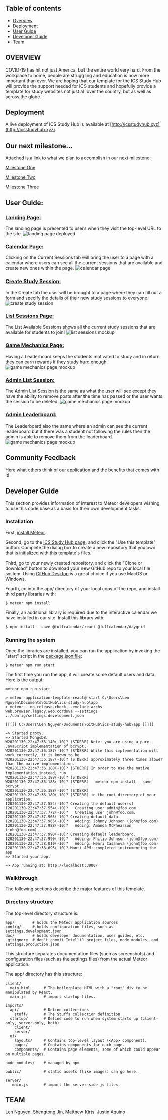 ## Table of contents
* [Overview](#overview)
* [Deployment](#deployment)
* [User Guide](#user-guide)
* [Developer Guide](#developer-guide)
* [Team](#team)

## OVERVIEW
COVID-19 has hit not just America, but the entire world very hard. From the workplace to home, people are struggling and education is now more important than ever. We are hoping that our template for the ICS Study Hub will provide the support needed for ICS students and hopefully provide a template for study websites not just all over the country, but as well as across the globe.

## Deployment

A live deployment of ICS Study Hub is available at [http://icsstudyhub.xyz](http://icsstudyhub.xyz).

## Our next milestone...
Attached is a link to what we plan to accomplish in our next milestone:


[Milestone One](https://github.com/ics-study-hub/ics-study-hub/projects/1)


[Milestone Two](https://github.com/ics-study-hub/ics-study-hub/projects/2)

[Milestone Three](https://github.com/ics-study-hub/ics-study-hub/projects/3)


## User Guide:

### [Landing Page:](http://icsstudyhub.xyz/#/)
The landing page is presented to users when they visit the top-level URL to the site.
![landing page deployed](images/M2/homepage.PNG)

### [Calendar Page:](http://icsstudyhub.xyz/#/usercalendar)
Clicking on the Current Sessions tab will bring the user to a page with a calendar where users can see all the current sessions that are available and create new ones within the page.
![calendar page](images/M2/calendar.PNG)

### [Create Study Session:](http://icsstudyhub.xyz/#/create)
In the Create tab the user will be brought to a page where they can fill out a form and specify the details of their new study sessions to everyone.
![create study session](images/M2/create.PNG)

### [List Sessions Page:](http://icsstudyhub.xyz/#/list)
The List Available Sessions shows all the current study sessions that are available for students to join!
![list sessions mockup](images/M2/session.PNG)

### [Game Mechanics Page:](http://icsstudyhub.xyz/#/leaderboard)
Having a Leaderboard keeps the students motivated to study and in return they can earn rewards if they study hard enough.
![game mechanics page mockup](images/M2/leaderboard.PNG)

### [Admin List Session:](http://icsstudyhub.xyz/#/admin)
The Admin List Session is the same as what the user will see except they have the ability to remove posts after the time has passed or the user wants the session to be deleted.
![game mechanics page mockup](images/M2/sessionadmin.PNG)

### [Admin Leaderboard:](http://icsstudyhub.xyz/#/leaderboardadmin)
The Leaderboard also the same where an admin can see the current leaderboard but if there was a student not following the rules then the admin is able to remove them from the leaderboard.
![game mechanics page mockup](images/M2/leaderboardsession.PNG)

## Community Feedback

Here what others think of our application and the benefits that comes with it!

## Developer Guide
This section provides information of interest to Meteor developers wishing to use this code base as a basis for their own development tasks.

### Installation
First, [install Meteor](https://www.meteor.com/install).

Second, go to the [ICS Study Hub page](https://github.com/ics-study-hub/ics-study-hub), and click the "Use this template" button. Complete the dialog box to create a new repository that you own that is initialized with this template's files.

Third, go to your newly created repository, and click the "Clone or download" button to download your new GitHub repo to your local file system.  Using [GitHub Desktop](https://desktop.github.com/) is a great choice if you use MacOS or Windows.

Fourth, cd into the app/ directory of your local copy of the repo, and install third party libraries with:

```
$ meteor npm install
```

Finally, an additional library is required due to the interactive calendar we have installed in our site. Install this library with:

```
$ npm install --save @fullcalendar/react @fullcalendar/daygrid
```

### Running the system

 Once the libraries are installed, you can run the application by invoking the "start" script in the [package.json file](https://github.com/ics-study-hub/ics-study-hub/blob/master/app/package.json):

 ```
 $ meteor npm run start
 ```

 The first time you run the app, it will create some default users and data. Here is the output:


```
meteor npm run start

> meteor-application-template-react@ start C:\Users\Len Nguyen\Documents\GitHub\ics-study-hub\app
> meteor --no-release-check --exclude-archs web.browser.legacy,web.cordova --settings ../config/settings.development.json

[[[[[ C:\Users\Len Nguyen\Documents\GitHub\ics-study-hub\app ]]]]]

=> Started proxy.
=> Started MongoDB.
W20201130-22:47:36.140(-10)? (STDERR) Note: you are using a pure-JavaScript implementation of bcrypt.
W20201130-22:47:36.187(-10)? (STDERR) While this implementation will work correctly, it is known to be
W20201130-22:47:36.187(-10)? (STDERR) approximately three times slower than the native implementation.
W20201130-22:47:36.188(-10)? (STDERR) In order to use the native implementation instead, run
W20201130-22:47:36.188(-10)? (STDERR)
W20201130-22:47:36.188(-10)? (STDERR)   meteor npm install --save bcrypt
W20201130-22:47:36.188(-10)? (STDERR)
W20201130-22:47:36.189(-10)? (STDERR) in the root directory of your application.
I20201130-22:47:37.554(-10)? Creating the default user(s)
I20201130-22:47:37.554(-10)?   Creating user admin@foo.com.
I20201130-22:47:37.772(-10)?   Creating user john@foo.com.
I20201130-22:47:37.965(-10)? Creating default data.
I20201130-22:47:37.965(-10)?   Adding: Johnny Johnson (john@foo.com)
I20201130-22:47:37.988(-10)?   Adding: Amanda McPhearson (john@foo.com)
I20201130-22:47:37.990(-10)? Creating default leaderboard.
I20201130-22:47:37.990(-10)?   Adding: Philip Johnson (john@foo.com)
I20201130-22:47:38.010(-10)?   Adding: Henri Casanova (john@foo.com)
I20201130-22:47:38.095(-10)? Monti APM: completed instrumenting the app
=> Started your app.

=> App running at: http://localhost:3000/

```

### Walkthrough

The following sections describe the major features of this template.

### Directory structure

The top-level directory structure is:

```
app/        # holds the Meteor application sources
config/     # holds configuration files, such as settings.development.json
doc/        # holds developer documentation, user guides, etc.
.gitignore  # don't commit IntelliJ project files, node_modules, and settings.production.json
```

This structure separates documentation files (such as screenshots) and configuration files (such as the settings files) from the actual Meteor application.

The app/ directory has this structure:

```
client/
  main.html      # The boilerplate HTML with a "root" div to be manipulated by React.
  main.js        # import startup files.

imports/
  api/           # Define collections
    stuff/       # The Stuffs collection definition
  startup/       # Define code to run when system starts up (client-only, server-only, both)
    client/
    server/
  ui/
    layouts/     # Contains top-level layout (<App> component).
    pages/       # Contains components for each page.
    components/  # Contains page elements, some of which could appear on multiple pages.

node_modules/    # managed by npm

public/          # static assets (like images) can go here.

server/
   main.js       # import the server-side js files.
```


## TEAM
Len Nguyen, Shengtong Jin, Matthew Kirts, Justin Aquino
